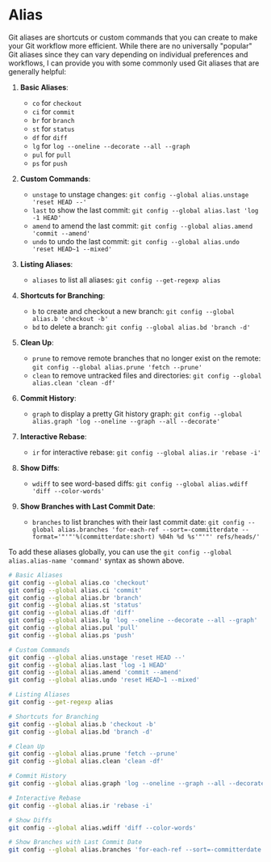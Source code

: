 # Alias

Git aliases are shortcuts or custom commands that you can create to make your Git workflow more efficient. While there are no universally "popular" Git aliases since they can vary depending on individual preferences and workflows, I can provide you with some commonly used Git aliases that are generally helpful:

1. **Basic Aliases**:
      - `co` for `checkout`
      - `ci` for `commit`
      - `br` for `branch`
      - `st` for `status`
      - `df` for `diff`
      - `lg` for `log --oneline --decorate --all --graph`
      - `pul` for `pull`
      - `ps` for `push`

2. **Custom Commands**:
      - `unstage` to unstage changes: `git config --global alias.unstage 'reset HEAD --'`
      - `last` to show the last commit: `git config --global alias.last 'log -1 HEAD'`
      - `amend` to amend the last commit: `git config --global alias.amend 'commit --amend'`
      - `undo` to undo the last commit: `git config --global alias.undo 'reset HEAD~1 --mixed'`
   
3. **Listing Aliases**:
      - `aliases` to list all aliases: `git config --get-regexp alias`

4. **Shortcuts for Branching**:
      - `b` to create and checkout a new branch: `git config --global alias.b 'checkout -b'`
      - `bd` to delete a branch: `git config --global alias.bd 'branch -d'`

5. **Clean Up**:
      - `prune` to remove remote branches that no longer exist on the remote: `git config --global alias.prune 'fetch --prune'`
      - `clean` to remove untracked files and directories: `git config --global alias.clean 'clean -df'`

6. **Commit History**:
      - `graph` to display a pretty Git history graph: `git config --global alias.graph 'log --oneline --graph --all --decorate'`

7. **Interactive Rebase**:
      - `ir` for interactive rebase: `git config --global alias.ir 'rebase -i'`

8. **Show Diffs**:
      - `wdiff` to see word-based diffs: `git config --global alias.wdiff 'diff --color-words'`

9.  **Show Branches with Last Commit Date**:
       - `branches` to list branches with their last commit date: `git config --global alias.branches 'for-each-ref --sort=-committerdate --format='"'"'%(committerdate:short) %04h %d %s'"'"' refs/heads/'`

To add these aliases globally, you can use the `git config --global alias.alias-name 'command'` syntax as shown above.

```bash
# Basic Aliases
git config --global alias.co 'checkout'
git config --global alias.ci 'commit'
git config --global alias.br 'branch'
git config --global alias.st 'status'
git config --global alias.df 'diff'
git config --global alias.lg 'log --oneline --decorate --all --graph'
git config --global alias.pul 'pull'
git config --global alias.ps 'push'

# Custom Commands
git config --global alias.unstage 'reset HEAD --'
git config --global alias.last 'log -1 HEAD'
git config --global alias.amend 'commit --amend'
git config --global alias.undo 'reset HEAD~1 --mixed'

# Listing Aliases
git config --get-regexp alias

# Shortcuts for Branching
git config --global alias.b 'checkout -b'
git config --global alias.bd 'branch -d'

# Clean Up
git config --global alias.prune 'fetch --prune'
git config --global alias.clean 'clean -df'

# Commit History
git config --global alias.graph 'log --oneline --graph --all --decorate'

# Interactive Rebase
git config --global alias.ir 'rebase -i'

# Show Diffs
git config --global alias.wdiff 'diff --color-words'

# Show Branches with Last Commit Date
git config --global alias.branches 'for-each-ref --sort=-committerdate --format="%(committerdate:short) %04h %d %s" refs/heads/'
```